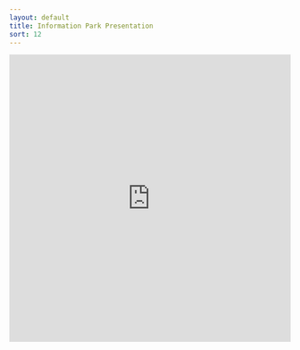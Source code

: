 ```yaml
---
layout: default
title: Information Park Presentation
sort: 12
---
```


<iframe src="https://npp-uk.org/assets/pdf/information-pack-phase-3.pdf" width='100%' height='515px' frameborder='0'>
